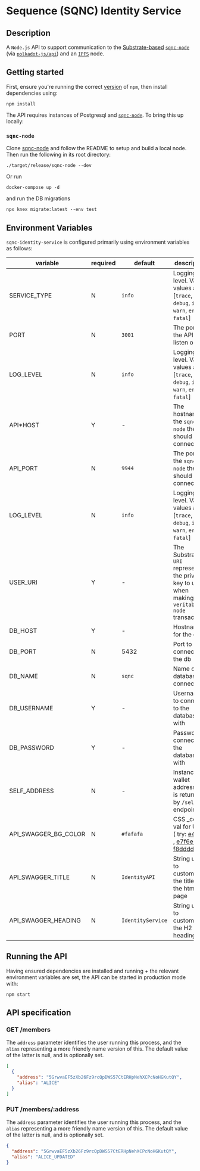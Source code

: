 # Sequence (SQNC) Identity Service

## Description

A `Node.js` API to support communication to the [Substrate-based](https://www.substrate.io/) [`sqnc-node`](https://github.com/digicatapult/sqnc-node) (via [`polkadot-js/api`](https://www.npmjs.com/package/@polkadot/api)) and an [`IPFS`](https://ipfs.io/) node.

## Getting started

First, ensure you're running the correct [version](.node-version) of `npm`, then install dependencies using:

```
npm install
```

The API requires instances of Postgresql and [`sqnc-node`](https://github.com/digicatapult/sqnc-node).
To bring this up locally:

### `sqnc-node`

Clone [sqnc-node](https://github.com/digicatapult/sqnc-node) and follow the README to setup and build a local node. Then run the following in its root directory:

```
./target/release/sqnc-node --dev
```

Or run

```
docker-compose up -d
```

and run the DB migrations

```
npx knex migrate:latest --env test
```

## Environment Variables

`sqnc-identity-service` is configured primarily using environment variables as follows:

| variable             | required | default           | description                                                                                                                                           |
| -------------------- | -------- | ----------------- | ----------------------------------------------------------------------------------------------------------------------------------------------------- |
| SERVICE_TYPE         | N        | `info`            | Logging level. Valid values are [`trace`, `debug`, `info`, `warn`, `error`, `fatal`]                                                                  |
| PORT                 | N        | `3001`            | The port for the API to listen on                                                                                                                     |
| LOG_LEVEL            | N        | `info`            | Logging level. Valid values are [`trace`, `debug`, `info`, `warn`, `error`, `fatal`]                                                                  |
| API\*HOST            | Y        | -                 | The hostname of the `sqnc-node` the API should connect to                                                                                             |
| API_PORT             | N        | `9944`            | The port of the `sqnc-node` the API should connect to                                                                                                 |
| LOG_LEVEL            | N        | `info`            | Logging level. Valid values are [`trace`, `debug`, `info`, `warn`, `error`, `fatal`]                                                                  |
| USER_URI             | Y        | -                 | The Substrate `URI` representing the private key to use when making `veritable-node` transactions                                                     |
| DB_HOST              | Y        | -                 | Hostname for the db                                                                                                                                   |
| DB_PORT              | N        | 5432              | Port to connect to the db                                                                                                                             |
| DB_NAME              | N        | `sqnc`            | Name of the database to connect to                                                                                                                    |
| DB_USERNAME          | Y        | -                 | Username to connect to the database with                                                                                                              |
| DB_PASSWORD          | Y        | -                 | Password to connect to the database with                                                                                                              |
| SELF_ADDRESS         | N        | -                 | Instance wallet address that is returned by `/self` endpoint                                                                                          |
| API_SWAGGER_BG_COLOR | N        | `#fafafa`         | CSS \_color\* val for UI bg ( try: [e4f2f3](https://coolors.co/e4f2f3) , [e7f6e6](https://coolors.co/e7f6e6) or [f8dddd](https://coolors.co/f8dddd) ) |
| API_SWAGGER_TITLE    | N        | `IdentityAPI`     | String used to customise the title of the html page                                                                                                   |
| API_SWAGGER_HEADING  | N        | `IdentityService` | String used to customise the H2 heading                                                                                                               |

## Running the API

Having ensured dependencies are installed and running + the relevant environment variables are set, the API can be started in production mode with:

```
npm start
```

## API specification

### GET /members

The `address` parameter identifies the user running this process, and the `alias` representing a more friendly name version of this. The default value of the latter is null, and is optionally set.

```json
[
  {
    "address": "5GrwvaEF5zXb26Fz9rcQpDWS57CtERHpNehXCPcNoHGKutQY",
    "alias": "ALICE"
  }
]
```

### PUT /members/:address

The `address` parameter identifies the user running this process, and the `alias` representing a more friendly name version of this. The default value of the latter is null, and is optionally set.

```json
{
  "address": "5GrwvaEF5zXb26Fz9rcQpDWS57CtERHpNehXCPcNoHGKutQY",
  "alias": "ALICE_UPDATED"
}
```
